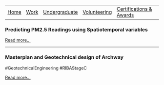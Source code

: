 |                           |                                     |                                   |                           |                           |
|:--------------------------|:------------------------------------|:----------------------------------|:--------------------------|:--------------------------|
| [Home](../)               | [Work](../professional/)            | [Undergraduate](../undergraduate/)| [Volunteering](../volunteering/)  | [Certifications & Awards](../certifications/)|

### Predicting PM2.5 Readings using Spatiotemporal variables

[Read more...](./final-year-project)

* * *
### Masterplan and Geotechnical design of Archway 
#GeotechnicalEngineering #RIBAStageC

[Read more...](./group-design-project)
